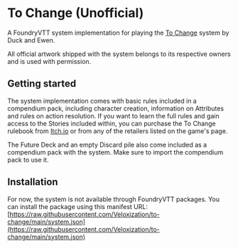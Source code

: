 # To Change (Unofficial)
A FoundryVTT system implementation for playing the [To Change](https://usducktape.itch.io/to-change) system by Duck and Ewen.

All official artwork shipped with the system belongs to its respective owners and is used with permission.

## Getting started
The system implementation comes with basic rules included in a compendium pack, including character creation, information on Attributes and rules on action resolution. If you want to learn the full rules and gain access to the Stories included within, you can purchase the To Change rulebook from [Itch.io](https://usducktape.itch.io/to-change) or from any of the retailers listed on the game's page.

The Future Deck and an empty Discard pile also come included as a compendium pack with the system. Make sure to import the compendium pack to use it.

## Installation
For now, the system is not available through FoundryVTT packages. You can install the package using this manifest URL: [https://raw.githubusercontent.com/Veloxization/to-change/main/system.json](https://raw.githubusercontent.com/Veloxization/to-change/main/system.json)